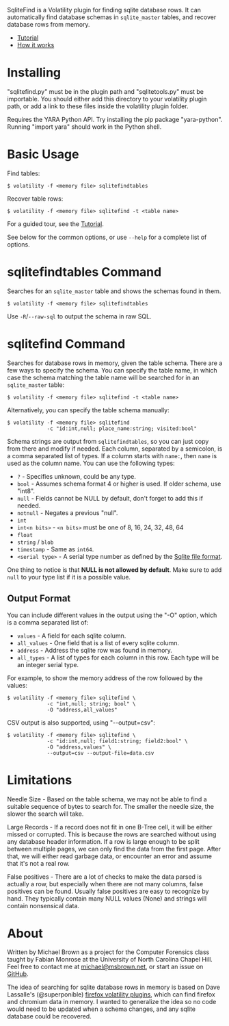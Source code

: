 
SqliteFind is a Volatility plugin for finding sqlite database rows. It can automatically find database schemas in `sqlite_master` tables, and recover database rows from memory.

  * [Tutorial](TUTORIAL.md)
  * [How it works](HOW_IT_WORKS.md)


Installing
==========

"sqlitefind.py" must be in the plugin path and "sqlitetools.py" must be
importable. You should either add this directory to your volatility plugin
path, or add a link to these files inside the volatility plugin folder.

Requires the YARA Python API. Try installing the pip package "yara-python".
Running "import yara" should work in the Python shell.


Basic Usage
===========

Find tables:

    $ volatility -f <memory file> sqlitefindtables

Recover table rows:

    $ volatility -f <memory file> sqlitefind -t <table name>

For a guided tour, see the [Tutorial](TUTORIAL.md).

See below for the common options, or use `--help` for a complete list of
options.


sqlitefindtables Command
========================

Searches for an `sqlite_master` table and shows the schemas found in them.

    $ volatility -f <memory file> sqlitefindtables

Use `-R`/`--raw-sql` to output the schema in raw SQL.


sqlitefind Command
==================

Searches for database rows in memory, given the table schema. There are a few
ways to specify the schema. You can specify the table name, in which case the
schema matching the table name will be searched for in an `sqlite_master`
table:

    $ volatility -f <memory file> sqlitefind -t <table name>

Alternatively, you can specify the table schema manually:

    $ volatility -f <memory file> sqlitefind 
                 -c "id:int,null; place_name:string; visited:bool"

Schema strings are output from `sqlitefindtables`, so you can just copy from
there and modify if needed. Each column, separated by a semicolon, is a comma
separated list of types. If a column starts with `name:`, then `name` is used
as the column name. You can use the following types:

  * `?` - Specifies unknown, could be any type.
  * `bool` - Assumes schema format 4 or higher is used. If older schema, use
             "int8".
  * `null` - Fields cannot be NULL by default, don't forget to add this if
             needed.
  * `notnull` - Negates a previous "null".
  * `int`
  * `int<n bits>` - `<n bits>` must be one of 8, 16, 24, 32, 48, 64
  * `float`
  * `string` / `blob`
  * `timestamp` - Same as `int64`.
  * `<serial type>` - A serial type number as defined by the [Sqlite file
                    format](https://www.sqlite.org/fileformat2.html#record_format).

One thing to notice is that **NULL is not allowed by default**. Make sure to
add `null` to your type list if it is a possible value.


Output Format
-------------

You can include different values in the output using the "-O" option, which is
a comma separated list of:

  * `values` - A field for each sqlite column.
  * `all_values` - One field that is a list of every sqlite column.
  * `address` - Address the sqlite row was found in memory.
  * `all_types` - A list of types for each column in this row. Each type will
                  be an integer serial type.

For example, to show the memory address of the row followed by the values:

    $ volatility -f <memory file> sqlitefind \
                 -c "int,null; string; bool" \
                 -O "address,all_values"

CSV output is also supported, using "--output=csv":

    $ volatility -f <memory file> sqlitefind \
                 -c "id:int,null; field1:string; field2:bool" \
                 -O "address,values" \
                 --output=csv --output-file=data.csv


Limitations
===========

Needle Size - Based on the table schema, we may not be able to find a suitable
sequence of bytes to search for. The smaller the needle size, the slower the
search will take.

Large Records - If a record does not fit in one B-Tree cell, it will be either
missed or corrupted. This is because the rows are searched without using any
database header information. If a row is large enough to be split between
multiple pages, we can only find the data from the first page. After that,
we will either read garbage data, or encounter an error and assume that it's
not a real row.

False positives - There are a lot of checks to make the data parsed is actually
a row, but especially when there are not many columns, false positives can be
found. Usually false positives are easy to recognize by hand. They typically
contain many NULL values (None) and strings will contain nonsensical data.


About
=====

Written by Michael Brown as a project for the Computer Forensics class taught
by Fabian Monrose at the University of North Carolina Chapel Hill. Feel free to contact me at [michael@msbrown.net](mailto:michael@msbrown.net), or start an issue on [GitHub](https://github.com/mbrown1413/SqliteFind).

The idea of searching for sqlite database rows in memory is based on Dave
Lassalle's (@superponible) [firefox volatility
plugins](https://github.com/superponible/volatility-plugins), which can find
firefox and chromium data in memory. I wanted to generalize the idea so no code
would need to be updated when a schema changes, and any sqlite database could
be recovered.
